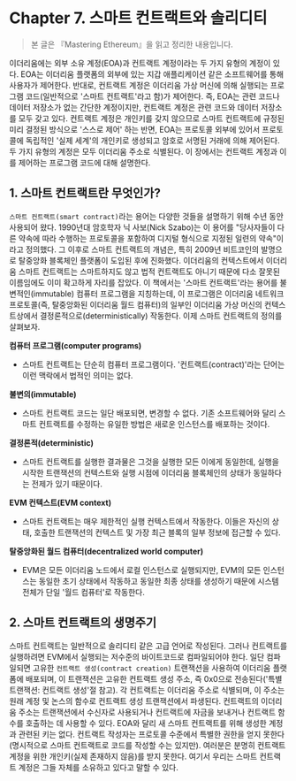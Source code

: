 # **Chapter 7. 스마트 컨트랙트와 솔리디티**
> 본 글은 『Mastering Ethereum』을 읽고 정리한 내용입니다.

이더리움에는 외부 소유 계정(EOA)과 컨트랙트 계정이라는 두 가지 유형의 계정이 있다. EOA는 이더리움 플랫폼의 외부에 있는 지갑 애플리케이션 같은 소프트웨어를 통해 사용자가 제어한다. 반대로, 컨트랙트 계정은 이더리움 가상 머신에 의해 실행되는 프로그램 코드(일반적으로 '스마트 컨트랙트'라고 함)가 제어한다. 즉, EOA는 관련 코드나 데이터 저장소가 없는 간단한 계정이지만, 컨트랙트 계정은 관련 코드와 데이터 저장소를 모두 갖고 있다. 컨트랙트 계정은 개인키를 갖지 않으므로 스마트 컨트랙트에 규정된 미리 결정된 방식으로 '스스로 제어' 하는 반면, EOA는 프로토콜 외부에 있어서 프로토콜에 독립적인 '실제 세계'의 개인키로 생성되고 암호로 서명된 거래에 의해 제어된다. 두 가지 유형의 계정은 모두 이더리움 주소로 식별된다. 이 장에서는 컨트랙트 계정과 이를 제어하는 프로그램 코드에 대해 설명한다.

## **1. 스마트 컨트랙트란 무엇인가?**

`스마트 컨트랙트(smart contract)`라는 용어는 다양한 것들을 설명하기 위해 수년 동안 사용되어 왔다. 1990년대 암호학자 닉 사보(Nick Szabo)는 이 용어를 "당사자들이 다른 약속에 따라 수행하는 프로토콜을 포함하여 디지털 형식으로 지정된 일련의 약속"이라고 정의했다. 그 이후로 스마트 컨트랙트의 개념은, 특히 2009년 비트코인의 발명으로 탈중앙화 블록체인 플랫폼이 도입된 후에 진화했다. 이더리움의 컨텍스트에서 이더리움 스마트 컨트랙트는 스마트하지도 않고 법적 컨트랙트도 아니기 때문에 다소 잘못된 이름임에도 이미 확고하게 자리를 잡았다. 이 책에서는 '스마트 컨트랙트'라는 용어를 불변적인(immutable) 컴퓨터 프로그램을 지칭하는데, 이 프로그램은 이더리움 네트워크 프로토콜(즉, 탈중앙화된 이더리움 월드 컴퓨터)의 일부인 이더리움 가상 머신의 컨텍스트상에서 결정론적으로(deterministically) 작동한다. 이제 스마트 컨트랙트의 정의를 살펴보자.

**컴퓨터 프로그램(computer programs)**

* 스마트 컨트랙트는 단순히 컴퓨터 프로그램이다. '컨트랙트(contract)'라는 단어는 이런 맥락에서 법적인 의미는 없다.

**불변의(immutable)**

* 스마트 컨트랙트 코드는 일단 배포되면, 변경할 수 없다. 기존 소프트웨어와 달리 스마트 컨트랙트를 수정하는 유일한 방법은 새로운 인스턴스를 배포하는 것이다.

**결정론적(deterministic)**

* 스마트 컨트랙트를 실행한 결과물은 그것을 실행한 모든 이에게 동일한데, 실행을 시작한 트랜잭션의 컨텍스트와 실행 시점에 이더리움 블록체인의 상태가 동일하다는 전제가 있기 때문이다.

**EVM 컨텍스트(EVM context)**

* 스마트 컨트랙트는 매우 제한적인 실행 컨텍스트에서 작동한다. 이들은 자신의 상태, 호출한 트랜잭션의 컨텍스트 및 가장 최근 블록의 일부 정보에 접근할 수 있다.

**탈중앙화된 월드 컴퓨터(decentralized world computer)**

* EVM은 모든 이더리움 노드에서 로컬 인스턴스로 실행되지만, EVM의 모든 인스턴스는 동일한 초기 상태에서 작동하고 동일한 최종 상태를 생성하기 때문에 시스템 전체가 단일 '월드 컴퓨터'로 작동한다.

## **2. 스마트 컨트랙트의 생명주기**

스마트 컨트랙트는 일반적으로 솔리디티 같은 고급 언어로 작성된다. 그러나 컨트랙트를 실행하려면 EVM에서 실행되는 저수준의 바이트코드로 컴파일되어야 한다. 일단 컴파일되면 고유한 `컨트랙트 생성(contract creation)` 트랜잭션을 사용하여 이더리움 플랫폼에 배포되며, 이 트랜잭션은 고유한 컨트랙트 생성 주소, 즉 0x0으로 전송된다('특별 트랜잭션: 컨트랙트 생성'절 참고). 각 컨트랙트는 이더리움 주소로 식별되며, 이 주소는 원래 계정 및 논스의 함수로 컨트랙트 생성 트랜잭션에서 파생된다. 컨트랙트의 이더리움 주소는 트랜잭션에서 수신자로 사용되거나 컨트랙트에 자금을 보내거나 컨트랙트 함수를 호출하는 데 사용할 수 있다. EOA와 달리 새 스마트 컨트랙트를 위해 생성한 계정과 관련된 키는 없다. 컨트랙트 작성자는 프로토콜 수준에서 특별한 권한을 얻지 못한다(명시적으로 스마트 컨트랙트로 코드를 작성할 수는 있지만). 여러분은 분명히 컨트랙트 계정을 위한 개인키(실제 존재하지 않음)를 받지 못한다. 여기서 우리는 스마트 컨트랙트 계정은 그들 자체를 소유하고 있다고 말할 수 있다.



